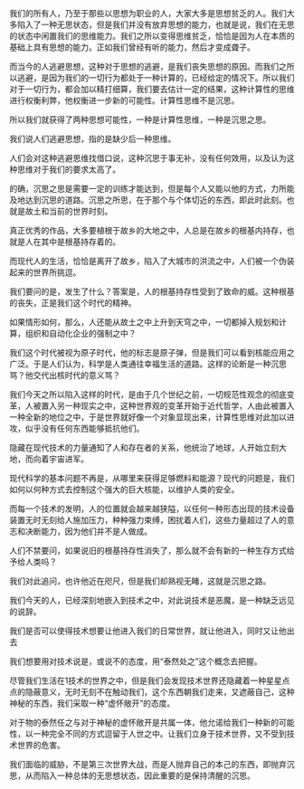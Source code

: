 <p data-pid="s-hPskmM">我们的所有人，乃至于那些以思想为职业的人，大家大多是思想贫乏的人。我们大多陷入了一种无思状态，但是我们并没有放弃思想的能力，也就是说，我们在无思的状态中闲置我们的思维能力。我们之所以变得思维贫乏，恰恰是因为人在本质的基础上具有思想的能力。正如我们曾经有听的能力，然后才变成聋子。</p><p data-pid="ozmb7XEA">而当今的人逃避思想，这种对于思想的逃避，是我们丧失思想的原因。而我们之所以逃避，是因为我们的一切行为都处于一种计算的，已经给定的情况下。所以我们对于一切行为，都会加以精打细算，我们要去估计一定的结果，这种计算性的思维进行权衡利弊，他权衡进一步新的可能性。计算性思维不是沉思。</p><p data-pid="2FOOUBve">所以我们就获得了两种思想可能性，一种是计算性思维，一种是沉思之思。</p><p data-pid="BAQF2b6C">我们说人们逃避思想，指的是缺少后一种思维。</p><p data-pid="nSCC1Su_">人们会对这种逃避思维找借口说，这种沉思于事无补，没有任何效用，以及认为这种思维对于我们的要求太高了。</p><p data-pid="0IqkKj6q">的确，沉思之思是需要一定的训练才能达到，但是每个人又能以他的方式，力所能及地达到沉思的道路。沉思之所思，在于那个与个体切近的东西，即此时此刻。也就是故土和当前的世界时刻。</p><p data-pid="DHmWVfvX">真正优秀的作品，大多要植根于故乡的大地之中，人总是在故乡的根基内持存，也就是人在其中是根基持存着的。</p><p data-pid="pqBbvTw3">而现代人的生活，恰恰是离开了故乡，陷入了大城市的洪流之中，人们被一个伪装起来的世界所挑逗。</p><p data-pid="DS45eJrR">我们要问的是，发生了什么？答案是，人的根基持存性受到了致命的威。这种根基的丧失，正是我们这个时代的精神。</p><p data-pid="Q54zRVqJ">如果情形如何，那么，人还能从故土之中上升到天穹之中，一切都掉入规划和计算，组织和自动化企业的强制之中？</p><p data-pid="Qa4vAq10">我们这个时代被视为原子时代，他的标志是原子弹，但是我们可以看到核能应用之广泛。于是人们认为，科学是人类通往幸福生活的道路。这样的论断是一种沉思骂？他交代出核时代的意义骂？</p><p data-pid="isY0yc6u">我们今天之所以陷入这样的时代，是由于几个世纪之前，一切规范性观念的彻底变革，人被置入另一种现实之中，这种世界观的变革开始于近代哲学，人由此被置入一种全新的地位之中，于是世界就好像一个对象显现出来，计算性思维对此加以进攻，似乎没有任何东西能够抵抗他们。</p><p data-pid="MJ7904ji">隐藏在现代技术的力量通知了人和存在者的关系，他统治了地球，人开始立刻大地，而向着宇宙进军。</p><p data-pid="3xUkBnCN">现代科学的基本问题不再是，从哪里来获得足够燃料和能源？现代的问题是，我们如何以何种方式去控制这个强大的巨大核能，以维护人类的安全。</p><p data-pid="r41Sojar">而每一个技术的发明，人的位置就会越来越狭隘，以任何一种形态出现的技术设备装置无时无刻给人施加压力，种种强力束缚，困扰着人们，这些力量超过了人的意志和决断能力，因为他们并不是人做成。</p><p data-pid="qpmd_qgi">人们不禁要问，如果说旧的根基持存性消失了，那么就不会有新的一种生存方式给予给人类吗？</p><p data-pid="GeaUDa9S">我们对此追问，也许他近在咫尺，但是我们却熟视无睹，这就是沉思之路。</p><p data-pid="uetYDDgd">我们今天的人，已经深刻地嵌入到技术之中，对此说技术是恶魔，是一种缺乏远见的说辞。</p><p data-pid="425iMIy6">我们是否可以使得技术想要让他进入我们的日常世界，就让他进入，同时又让他出去</p><p data-pid="e54RDUeC">我们想要用对技术说是，或说不的态度，用“泰然处之”这个概念去把握。</p><p data-pid="dpACv9Xh">尽管我们生活在1技术的世界之中，但是我们会发现技术世界还隐藏着一种星星点点的隐蔽意义，无时无刻不在触动我们，这个东西朝我们走来，又遮蔽自己，这种神秘的东西，我们采取一种“虚怀敞开”的态度。</p><p data-pid="oqYAeX44">对于物的泰然任之与对于神秘的虚怀敞开是共属一体，他允诺给我们一种新的可能性，以一种完全不同的方式逗留于人世之中。让我们立身于技术世界，又不受到技术世界的危害。</p><p data-pid="IdFI8md0">我们面临的威胁，不是第三次世界大战，而是人抛弃自己的本己的东西，即抛弃沉思，从而陷入一种总体的无思想状态，因此重要的是保持清醒的沉思。</p><p></p>